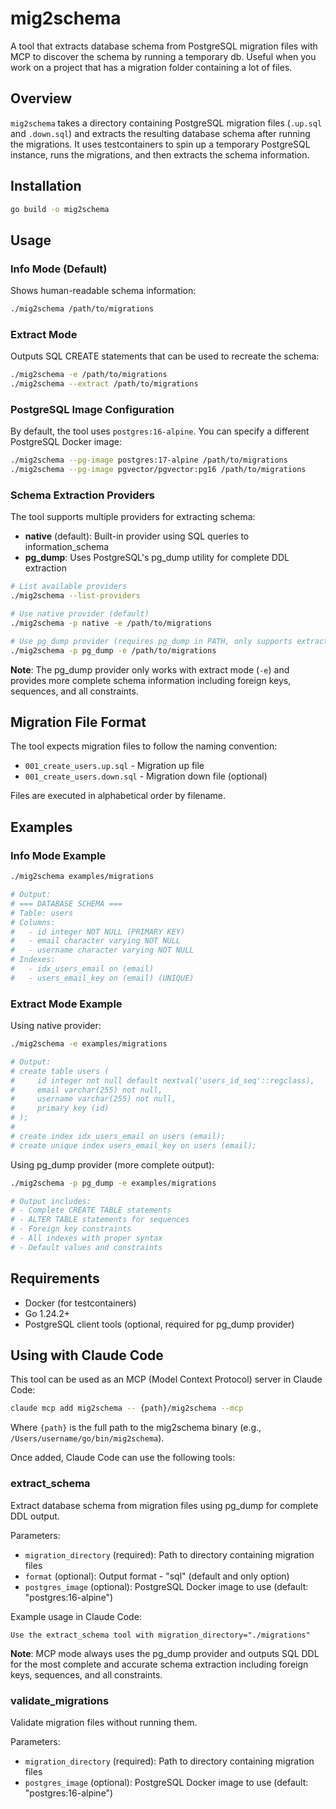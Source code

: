 # mig2schema

A tool that extracts database schema from PostgreSQL migration files with
MCP to discover the schema by running a temporary db.
Useful when you work on a project that has a migration folder containing a lot of files.

## Overview

`mig2schema` takes a directory containing PostgreSQL migration files (`.up.sql` and `.down.sql`) and extracts the resulting database schema after running the migrations. It uses testcontainers to spin up a temporary PostgreSQL instance, runs the migrations, and then extracts the schema information.

## Installation

```bash
go build -o mig2schema
```

## Usage

### Info Mode (Default)
Shows human-readable schema information:
```bash
./mig2schema /path/to/migrations
```

### Extract Mode
Outputs SQL CREATE statements that can be used to recreate the schema:
```bash
./mig2schema -e /path/to/migrations
./mig2schema --extract /path/to/migrations
```

### PostgreSQL Image Configuration
By default, the tool uses `postgres:16-alpine`. You can specify a different PostgreSQL Docker image:
```bash
./mig2schema --pg-image postgres:17-alpine /path/to/migrations
./mig2schema --pg-image pgvector/pgvector:pg16 /path/to/migrations
```

### Schema Extraction Providers

The tool supports multiple providers for extracting schema:

- **native** (default): Built-in provider using SQL queries to information_schema
- **pg_dump**: Uses PostgreSQL's pg_dump utility for complete DDL extraction

```bash
# List available providers
./mig2schema --list-providers

# Use native provider (default)
./mig2schema -p native -e /path/to/migrations

# Use pg_dump provider (requires pg_dump in PATH, only supports extract mode)
./mig2schema -p pg_dump -e /path/to/migrations
```

**Note**: The pg_dump provider only works with extract mode (`-e`) and provides more complete schema information including foreign keys, sequences, and all constraints.

## Migration File Format

The tool expects migration files to follow the naming convention:
- `001_create_users.up.sql` - Migration up file
- `001_create_users.down.sql` - Migration down file (optional)

Files are executed in alphabetical order by filename.

## Examples

### Info Mode Example
```bash
./mig2schema examples/migrations

# Output:
# === DATABASE SCHEMA ===
# Table: users
# Columns:
#   - id integer NOT NULL (PRIMARY KEY)
#   - email character varying NOT NULL
#   - username character varying NOT NULL
# Indexes:
#   - idx_users_email on (email)
#   - users_email_key on (email) (UNIQUE)
```

### Extract Mode Example

Using native provider:
```bash
./mig2schema -e examples/migrations

# Output:
# create table users (
#     id integer not null default nextval('users_id_seq'::regclass),
#     email varchar(255) not null,
#     username varchar(255) not null,
#     primary key (id)
# );
# 
# create index idx_users_email on users (email);
# create unique index users_email_key on users (email);
```

Using pg_dump provider (more complete output):
```bash
./mig2schema -p pg_dump -e examples/migrations

# Output includes:
# - Complete CREATE TABLE statements
# - ALTER TABLE statements for sequences
# - Foreign key constraints
# - All indexes with proper syntax
# - Default values and constraints
```

## Requirements

- Docker (for testcontainers)
- Go 1.24.2+
- PostgreSQL client tools (optional, required for pg_dump provider)

## Using with Claude Code

This tool can be used as an MCP (Model Context Protocol) server in Claude Code:

```bash
claude mcp add mig2schema -- {path}/mig2schema --mcp
```

Where `{path}` is the full path to the mig2schema binary (e.g., `/Users/username/go/bin/mig2schema`).

Once added, Claude Code can use the following tools:

### extract_schema
Extract database schema from migration files using pg_dump for complete DDL output.

Parameters:
- `migration_directory` (required): Path to directory containing migration files
- `format` (optional): Output format - "sql" (default and only option)
- `postgres_image` (optional): PostgreSQL Docker image to use (default: "postgres:16-alpine")

Example usage in Claude Code:
```
Use the extract_schema tool with migration_directory="./migrations"
```

**Note**: MCP mode always uses the pg_dump provider and outputs SQL DDL for the most complete and accurate schema extraction including foreign keys, sequences, and all constraints.

### validate_migrations
Validate migration files without running them.

Parameters:
- `migration_directory` (required): Path to directory containing migration files
- `postgres_image` (optional): PostgreSQL Docker image to use (default: "postgres:16-alpine")